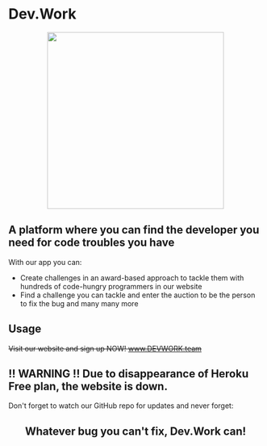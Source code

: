 # Dev.Work

<div align="center"> <img src="https://user-images.githubusercontent.com/27622683/187276404-4e05d486-6084-4f0f-b2c0-16aa586b649e.png" width=350> </div>

## A platform where you can find the developer you need for code troubles you have

With our app you can:
- Create challenges in an award-based approach to tackle them with hundreds of code-hungry programmers in our website
- Find a challenge you can tackle and enter the auction to be the person to fix the bug
and many many more

## Usage

~~Visit our website and sign up NOW! www.DEVWORK.team~~

## !! WARNING !! Due to disappearance of Heroku Free plan, the website is down. 

Don't forget to watch our GitHub repo for updates and never forget:
## <div align="center">Whatever bug you can't fix, Dev.Work can!</div>
